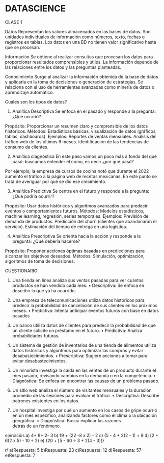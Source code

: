 # DATASCIENCE
CLASE 1

Datos
Representan los valores almacenados en las bases de datos.
Son unidades individuales de información como números, texto, fechas o registros en tablas.
Los datos en una BD no tienen valor significativo hasta que se procesan.

Información
Se obtiene al realizar consultas que procesan los datos para proporcionar resultados comprensibles y útiles.
La información depende de las relaciones entre los datos y las preguntas planteadas.

Conocimiento
Surge al analizar la información obtenida de la base de datos y aplicarla en la toma de decisiones o generación de estrategias.
Se relaciona con el uso de herramientas avanzadas como minería de datos o aprendizaje automático.




Cuales son los tipos de datos?
1. Analítica Descriptiva
Se enfoca en el pasado y responde a la pregunta: ¿Qué ocurrió?

Propósito: Proporcionar un resumen claro y comprensible de los datos históricos.
Métodos: Estadísticas básicas, visualización de datos (gráficos, tablas, dashboards).
Ejemplos:
Reportes de ventas mensuales.
Análisis del tráfico web de los últimos 6 meses.
Identificación de las tendencias de consumo de clientes.

2. Analítica diagnóstica 
En este paso vamos un poco más a fondo del qué pasó: buscamos entender el cómo, es decir ¿por qué pasó? 

Por ejemplo, la empresa de cursos de cocina notó que durante el 2022 aumentó el tráfico a la página web de recetas mexicanas. En este punto se trata de averiguar por qué se dio ese crecimiento. 

3. Analítica Predictiva
Se centra en el futuro y responde a la pregunta: ¿Qué podría ocurrir?

Propósito: Usar datos históricos y algoritmos avanzados para predecir eventos o comportamientos futuros.
Métodos: Modelos estadísticos, machine learning, regresión, series temporales.
Ejemplos:
Previsión de demanda de productos.
Predicción del churn (clientes que abandonarán el servicio).
Estimación del tiempo de entrega en una logística.

4. Analítica Prescriptiva
Se orienta hacia la acción y responde a la pregunta: ¿Qué debería hacerse?

Propósito: Proponer acciones óptimas basadas en predicciones para alcanzar los objetivos deseados.
Métodos: Simulación, optimización, algoritmos de toma de decisiones.




CUESTIONARIO 
1.	Una tienda en línea analiza sus ventas pasadas para ver cuántos productos se han vendido cada mes.
	•	Descriptiva: Se enfoca en describir lo que ya ha ocurrido.

2.	Una empresa de telecomunicaciones utiliza datos históricos para predecir la probabilidad de cancelación de sus clientes en los próximos meses.
	•	Predictiva: Intenta anticipar eventos futuros con base en datos pasados

3.	Un banco utiliza datos de clientes para predecir la probabilidad de que un cliente solicite un préstamo en el futuro.
	•	Predictiva: Analiza probabilidades futuras.

4.	Un sistema de gestión de inventarios de una tienda de alimentos utiliza datos históricos y algoritmos para optimizar las compras y evitar desabastecimientos.
	•	Prescriptiva: Sugiere acciones a tomar para evitar desabastecimientos.

5.	Un minorista investiga la caída en las ventas de un producto durante el mes pasado, revisando cambios en la demanda o en la competencia.
	•	Diagnóstica: Se enfoca en encontrar las causas de un problema pasado.

6.	Un sitio web analiza el número de visitantes mensuales y la duración promedio de las sesiones para evaluar el tráfico.
	•	Descriptiva: Describe patrones existentes en los datos.

7.	Un hospital investiga por qué un aumento en los casos de gripe ocurrió en un mes específico, analizando factores como el clima o la ubicación geográfica.
	•	Diagnóstica: Busca explicar las razones detrás de un fenómeno.





ejercicios 
a) 4+ 8÷ 2- 3
b) 19 + (22 -8 x 2) - 2
c) {5 - 4 + 2(2 - 1) + 9
d) [2 + 6(2 x 5) - 10 ÷ 2)
e) {20 + [5 - 60 ÷ 3 + 2(4 - 3)]} 

r/
a)Respuesta: 5
b)Respuesta: 23
c)Respuesta: 12
d)Respuesta: 57
e)Respuesta: 7


